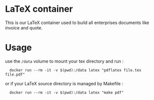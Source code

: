 # LaTeX container

This is our LaTeX container used to build all enterprises documents like invoice and quote.

# Usage

use the `/data` volume to mount your tex directory and run : 

      docker run --rm -it -v $(pwd):/data latex "pdflatex file.tex file.pdf"

or if your LaTeX source directory is managed by Makefile : 

      docker run --rm -it -v $(pwd):/data latex "make pdf"
